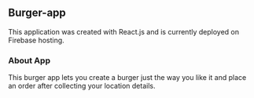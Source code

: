 ## Burger-app

This application was created with React.js and is currently deployed on Firebase hosting.

### About App
This burger app lets you create a burger just the way you like it and place an order after collecting your location details.
